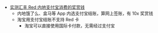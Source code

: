 - [实测汇丰 Red 内地支付宝消费的奖赏钱](https://www.flyert.com/t-4482662-1-1.html)
	- 内地饿了么、盒马等 App 内选支付宝结账，算网上签账，有 10x 奖赏钱
	- 淘宝用支付宝结账不支持 Red 卡
		- 淘宝可以直接使用国际卡付款，无需经过支付宝